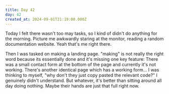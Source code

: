 ```yaml
---
title: Day 42
day: 42
created_at: 2024-09-01T21:19:00.000Z
---
```

Today I felt there wasn't too may tasks, so I kind of didn't do anything for the
morning. Picture me awkwardly staring at the monitor, reading a random documentation
website. Yeah that's me right there.

Then I was tasked on making a landing page. "making" is not really the right
word because its essentially done and it's missing one key feature: There was a
small contact form at the bottom of the page and currently it's not working.
There's another identical page which has a working form... I was thinking to
myself, "why don't they just copy pasted the relevant code?" I genuinely didn't
understand. But whatever, it's better than sitting around all day doing nothing.
Maybe their hands are just that full right now.
